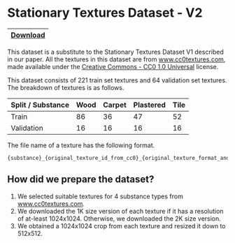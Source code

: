 # Stationary Textures Dataset - V2

| [Download](https://forms.gle/mKAmnrzAm3LCK9ua6) |
| -------- |

This dataset is a substitute to the Stationary Textures Dataset V1 described in our paper.
All the textures in this dataset are from www.cc0textures.com, made available under the [Creative Commons - CC0 1.0 Universal](https://creativecommons.org/publicdomain/zero/1.0/) license.

This dataset consists of 221 train set textures and 64 validation set textures. The breakdown of textures is as follows.

|Split / Substance | Wood | Carpet | Plastered | Tile |
|------------------|------|--------|-----------|------|
| Train            | 86   |36      | 47        |52    |
| Validation       | 16   |16      | 16        |16    |

The file name of a texture has the following format.
```
{substance}_{original_texture_id_from_cc0}_{original_texture_format_and_size}_crop0.jpg
```

## How did we prepare the dataset?
1) We selected suitable textures for 4 substance types from www.cc0textures.com.
2) We downloaded the 1K size version of each texture if it has a resolution of at-least 1024x1024. Otherwise, we downloaded the 2K size version.
3) We obtained a 1024x1024 crop from each texture and resized it down to 512x512.
